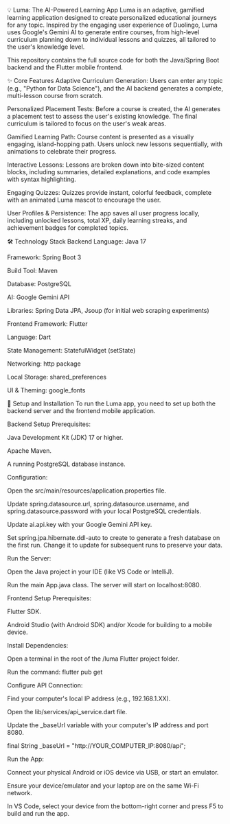 💡 Luma: The AI-Powered Learning App
Luma is an adaptive, gamified learning application designed to create personalized educational journeys for any topic. Inspired by the engaging user experience of Duolingo, Luma uses Google's Gemini AI to generate entire courses, from high-level curriculum planning down to individual lessons and quizzes, all tailored to the user's knowledge level.

This repository contains the full source code for both the Java/Spring Boot backend and the Flutter mobile frontend.

✨ Core Features
Adaptive Curriculum Generation: Users can enter any topic (e.g., "Python for Data Science"), and the AI backend generates a complete, multi-lesson course from scratch.

Personalized Placement Tests: Before a course is created, the AI generates a placement test to assess the user's existing knowledge. The final curriculum is tailored to focus on the user's weak areas.

Gamified Learning Path: Course content is presented as a visually engaging, island-hopping path. Users unlock new lessons sequentially, with animations to celebrate their progress.

Interactive Lessons: Lessons are broken down into bite-sized content blocks, including summaries, detailed explanations, and code examples with syntax highlighting.

Engaging Quizzes: Quizzes provide instant, colorful feedback, complete with an animated Luma mascot to encourage the user.

User Profiles & Persistence: The app saves all user progress locally, including unlocked lessons, total XP, daily learning streaks, and achievement badges for completed topics.

🛠️ Technology Stack
Backend
Language: Java 17

Framework: Spring Boot 3

Build Tool: Maven

Database: PostgreSQL

AI: Google Gemini API

Libraries: Spring Data JPA, Jsoup (for initial web scraping experiments)

Frontend
Framework: Flutter

Language: Dart

State Management: StatefulWidget (setState)

Networking: http package

Local Storage: shared_preferences

UI & Theming: google_fonts

🚀 Setup and Installation
To run the Luma app, you need to set up both the backend server and the frontend mobile application.

Backend Setup
Prerequisites:

Java Development Kit (JDK) 17 or higher.

Apache Maven.

A running PostgreSQL database instance.

Configuration:

Open the src/main/resources/application.properties file.

Update spring.datasource.url, spring.datasource.username, and spring.datasource.password with your local PostgreSQL credentials.

Update ai.api.key with your Google Gemini API key.

Set spring.jpa.hibernate.ddl-auto to create to generate a fresh database on the first run. Change it to update for subsequent runs to preserve your data.

Run the Server:

Open the Java project in your IDE (like VS Code or IntelliJ).

Run the main App.java class. The server will start on localhost:8080.

Frontend Setup
Prerequisites:

Flutter SDK.

Android Studio (with Android SDK) and/or Xcode for building to a mobile device.

Install Dependencies:

Open a terminal in the root of the /luma Flutter project folder.

Run the command: flutter pub get

Configure API Connection:

Find your computer's local IP address (e.g., 192.168.1.XX).

Open the lib/services/api_service.dart file.

Update the _baseUrl variable with your computer's IP address and port 8080.

final String _baseUrl = "http://YOUR_COMPUTER_IP:8080/api";

Run the App:

Connect your physical Android or iOS device via USB, or start an emulator.

Ensure your device/emulator and your laptop are on the same Wi-Fi network.

In VS Code, select your device from the bottom-right corner and press F5 to build and run the app.
